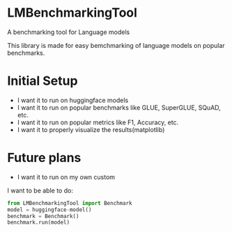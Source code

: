 # LMBenchmarkingTool
A benchmarking tool for Language models


This library is made for easy bemchmarking of language models on popular benchmarks.

# Initial Setup
- I want it to run on huggingface models
- I want it to run on popular benchmarks like GLUE, SuperGLUE, SQuAD, etc.
- I want it to run on popular metrics like F1, Accuracy, etc.
- I want it to properly visualize the results(matplotlib)

# Future plans
- I want it to run on my own custom


I want to  be able to do:

```python
from LMBenchmarkingTool import Benchmark
model = huggingface-model()
benchmark = Benchmark()
benchmark.run(model)

```